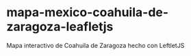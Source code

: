 # mapa-mexico-coahuila-de-zaragoza-leafletjs
Mapa interactivo de Coahuila de Zaragoza hecho con LeftletJS
